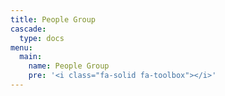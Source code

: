 ```yaml
---
title: People Group
cascade:
  type: docs
menu:
  main:
    name: People Group
    pre: '<i class="fa-solid fa-toolbox"></i>'
---
```

